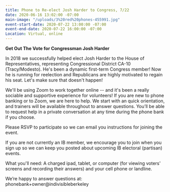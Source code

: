 ```yaml
---
title: Phone to Re-elect Josh Harder to Congress, 7/22
date: 2020-06-16 13:02:00 -07:00
main-image: "/uploads/3%20red%20phones-455991.jpg"
event-start-date: 2020-07-22 13:00:00 -07:00
event-end-date: 2020-07-22 16:00:00 -07:00
Location: Virtual, online
---
```


**Get Out The Vote for Congressman Josh Harder**

In 2018 we successfully helped elect Josh Harder to the House of Representatives, representing Congressional District CA-10 (Tracy/Modesto). He's been a dynamic first-term Congress member! Now he is running for reelection and Republicans are highly motivated to regain his seat. Let's make sure that doesn't happen!

We'll be using Zoom to work together online -- and it's been a really sociable and supportive experience for volunteers!  If you are new to phone banking or to Zoom, we are here to help. We start with an quick orientation, and trainers will be available throughout to answer questions. You’ll be able to request help in a private conversation at any time during the phone bank if you choose.  

Please RSVP to participate so we can email you instructions for joining the event.

If you are not currently an IB member, we encourage you to join when you sign up so we can keep you posted about upcoming IB electoral (partisan) events.

What you'll need: A charged ipad, tablet, or computer (for viewing voters' screens and recording their answers) and your cell phone or landline.

We’re happy to answer questions at: phonebank\+owner@indivisibleberkeley